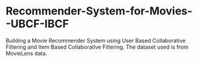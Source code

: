 # Recommender-System-for-Movies--UBCF-IBCF
Building a Movie Recommender System using User Based Collaborative Filtering and Item Based Collaborative Filtering. The dataset used is from MovieLens data.
